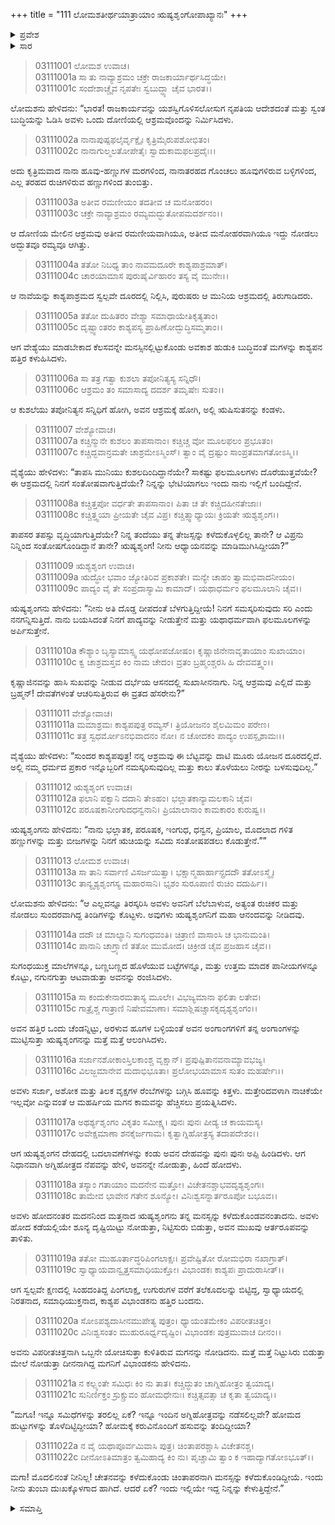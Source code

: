 +++
title = "111 ಲೋಮಶತೀರ್ಥಯಾತ್ರಾಯಾಂ ಋಷ್ಯಶೃಂಗೋಪಾಖ್ಯಾನಃ"
+++

<details><summary>ಪ್ರವೇಶ</summary>


।।   ಓಂ ಓಂ ನಮೋ ನಾರಾಯಣಾಯ।।   ಶ್ರೀ ವೇದವ್ಯಾಸಾಯ ನಮಃ ।।

ಶ್ರೀ ಕೃಷ್ಣದ್ವೈಪಾಯನ ವೇದವ್ಯಾಸ ವಿರಚಿತ  

**ಶ್ರೀ ಮಹಾಭಾರತ**

**ಆರಣ್ಯಕ ಪರ್ವ**

**ತೀರ್ಥಯಾತ್ರಾ ಪರ್ವ**

**ಅಧ್ಯಾಯ 111**

</details>


<details><summary>ಸಾರ</summary>

ವಿಭಾಂಡಕನಿಲ್ಲದಿರುವುದನ್ನು ನೋಡಿಕೊಂಡು ವೈಶ್ಯೆಯು ಋಷ್ಯಶೃಂಗನನ್ನು ಭೇಟಿಯಾಗಿ ಅವನ ಕಾಮವನ್ನು ಹೆಚ್ಚಿಸಲು ಪ್ರಯತ್ನಿಸಿ ಹಿಂದಿರುಗಿದುದು (1-17). ವಿಭಾಂಡಕನು ಹಿಂದಿರುಗಿ ಬಂದು ಮಂಕಾಗಿ ಕುಳಿತಿದ್ದ ಮಗನನ್ನು ಪ್ರಶ್ನಿಸಿದುದು (18-22).

</details>


> 03111001 ಲೋಮಶ ಉವಾಚ।  
03111001a ಸಾ ತು ನಾವ್ಯಾಶ್ರಮಂ ಚಕ್ರೇ ರಾಜಕಾರ್ಯಾರ್ಥಸಿದ್ಧಯೇ।   
03111001c ಸಂದೇಶಾಚ್ಚೈವ ನೃಪತೇಃ ಸ್ವಬುದ್ಧ್ಯಾ ಚೈವ ಭಾರತ।।

ಲೋಮಶನು ಹೇಳಿದನು: “ಭಾರತ! ರಾಜಕಾರ್ಯವನ್ನು ಯಶಸ್ವಿಗೊಳಿಸಲೋಸುಗ ನೃಪತಿಯ ಆದೇಶದಂತೆ ಮತ್ತು ಸ್ವಂತ ಬುದ್ಧಿಯನ್ನು ಓಡಿಸಿ ಅವಳು ಒಂದು ದೋಣಿಯಲ್ಲಿ ಆಶ್ರಮವೊಂದನ್ನು ನಿರ್ಮಿಸಿದಳು.

> 03111002a ನಾನಾಪುಷ್ಪಫಲೈರ್ವೃಕ್ಷೈಃ ಕೃತ್ರಿಮೈರುಪಶೋಭಿತಂ।  
03111002c ನಾನಾಗುಲ್ಮಲತೋಪೇತೈಃ ಸ್ವಾದುಕಾಮಫಲಪ್ರದೈಃ।।

ಅದು ಕೃತ್ರಿಮವಾದ ನಾನಾ ಹೂವು-ಹಣ್ಣುಗಳ ಮರಗಳಿಂದ, ನಾನಾತರಹದ ಗೊಂಚಲು ಹೂವುಗಳಿರುವ ಬಳ್ಳಿಗಳಿಂದ, ಎಲ್ಲ ತರಹದ ರುಚಿಗಳಿರುವ ಹಣ್ಣುಗಳಿಂದ ತುಂಬಿತ್ತು.

> 03111003a ಅತೀವ ರಮಣೀಯಂ ತದತೀವ ಚ ಮನೋಹರಂ।  
03111003c ಚಕ್ರೇ ನಾವ್ಯಾಶ್ರಮಂ ರಮ್ಯಮದ್ಭುತೋಪಮದರ್ಶನಂ।।

ಆ ದೋಣಿಯ ಮೇಲಿನ ಆಶ್ರಮವು ಅತೀವ ರಮಣೀಯವಾಗಿಯೂ, ಅತೀವ ಮನೋಹರವಾಗಿಯೂ ಇದ್ದು ನೋಡಲು ಅದ್ಭುತವೂ ರಮ್ಯವೂ ಆಗಿತ್ತು.

> 03111004a ತತೋ ನಿಬಧ್ಯ ತಾಂ ನಾವಮದೂರೇ ಕಾಶ್ಯಪಾಶ್ರಮಾತ್।  
03111004c ಚಾರಯಾಮಾಸ ಪುರುಷೈರ್ವಿಹಾರಂ ತಸ್ಯ ವೈ ಮುನೇಃ।।

ಆ ನಾವೆಯನ್ನು ಕಾಶ್ಯಪಾಶ್ರಮದ ಸ್ವಲ್ಪವೇ ದೂರದಲ್ಲಿ ನಿಲ್ಲಿಸಿ, ಪುರುಷರು ಆ ಮುನಿಯ ಆಶ್ರಮದಲ್ಲಿ ತಿರುಗಾಡಿದರು.

> 03111005a ತತೋ ದುಹಿತರಂ ವೇಶ್ಯಾ ಸಮಾಧಾಯೇತಿಕೃತ್ಯತಾಂ।   
03111005c ದೃಷ್ಟ್ವಾಂತರಂ ಕಾಶ್ಯಪಸ್ಯ ಪ್ರಾಹಿಣೋದ್ಬುದ್ಧಿಸಮ್ಮತಾಂ।।

ಆಗ ವೇಶ್ಯೆಯು ಮಾಡಬೇಕಾದ ಕೆಲಸವನ್ನೇ ಮನಸ್ಸಿನಲ್ಲಿಟ್ಟುಕೊಂಡು ಅವಕಾಶ ಹುಡುಕಿ ಬುದ್ಧಿವಂತೆ ಮಗಳನ್ನು ಕಾಶ್ಯಪನ ಹತ್ತಿರ ಕಳುಹಿಸಿದಳು.

> 03111006a ಸಾ ತತ್ರ ಗತ್ವಾ ಕುಶಲಾ ತಪೋನಿತ್ಯಸ್ಯ ಸನ್ನಿಧೌ।  
03111006c ಆಶ್ರಮಂ ತಂ ಸಮಾಸಾದ್ಯ ದದರ್ಶ ತಮೃಷೇಃ ಸುತಂ।।

ಆ ಕುಶಲೆಯು ತಪೋನಿತ್ಯನ ಸನ್ನಿಧಿಗೆ ಹೋಗಿ, ಅವನ ಆಶ್ರಮಕ್ಕೆ ಹೋಗಿ, ಅಲ್ಲಿ ಋಷಿಸುತನನ್ನು ಕಂಡಳು.

> 03111007 ವೇಶ್ಯೋವಾಚ।  
03111007a ಕಚ್ಚಿನ್ಮುನೇ ಕುಶಲಂ ತಾಪಸಾನಾಂ।
	ಕಚ್ಚಿಚ್ಚ ವೋ ಮೂಲಫಲಂ ಪ್ರಭೂತಂ।  
> 03111007c ಕಚ್ಚಿದ್ಭವಾನ್ರಮತೇ ಚಾಶ್ರಮೇಽಸ್ಮಿಂಸ್।
	ತ್ವಾಂ ವೈ ದ್ರಷ್ಟುಂ ಸಾಂಪ್ರತಮಾಗತೋಽಸ್ಮಿ।।  

ವೈಶ್ಯೆಯು ಹೇಳಿದಳು: “ತಾಪಸಿ ಮುನಿಯು ಕುಶಲದಿಂದಿದ್ದಾನೆಯೇ? ಸಾಕಷ್ಟು ಫಲಮೂಲಗಳು ದೊರೆಯುತ್ತವೆಯೇ? ಈ ಆಶ್ರಮದಲ್ಲಿ ನಿನಗೆ ಸಂತೋಷವಾಗುತ್ತಿದೆಯೇ? ನಿನ್ನನ್ನು ಭೇಟಿಯಾಗಲು ಇಂದು ನಾನು ಇಲ್ಲಿಗೆ ಬಂದಿದ್ದೇನೆ.

> 03111008a ಕಚ್ಚಿತ್ತಪೋ ವರ್ಧತೇ ತಾಪಸಾನಾಂ।
	ಪಿತಾ ಚ ತೇ ಕಚ್ಚಿದಹೀನತೇಜಾಃ।  
> 03111008c ಕಚ್ಚಿತ್ತ್ವಯಾ ಪ್ರೀಯತೇ ಚೈವ ವಿಪ್ರ।
	ಕಚ್ಚಿತ್ಸ್ವಾಧ್ಯಾಯಃ ಕ್ರಿಯತೇ ಋಶ್ಯಶೃಂಗ।।  

ತಾಪಸರ ತಪಸ್ಸು ವೃದ್ಧಿಯಾಗುತ್ತಿದೆಯೇ? ನಿನ್ನ ತಂದೆಯು ತನ್ನ ತೇಜಸ್ಸನ್ನು ಕಳೆದುಕೊಳ್ಳಲಿಲ್ಲ ತಾನೇ? ಆ ವಿಪ್ರನು ನಿನ್ನಿಂದ ಸಂತೋಷಗೊಂಡಿದ್ದಾನೆ ತಾನೇ? ಋಷ್ಯಶೃಂಗ! ನೀನು ಆಧ್ಯಾಯನವನ್ನು ಮಾಡಿಮುಗಿಸಿದ್ದೀಯಾ?”

> 03111009 ಋಶ್ಯಶೃಂಗ ಉವಾಚ।  
03111009a ಋದ್ಧೋ ಭವಾಂ ಜ್ಯೋತಿರಿವ ಪ್ರಕಾಶತೇ।
	ಮನ್ಯೇ ಚಾಹಂ ತ್ವಾಮಭಿವಾದನೀಯಂ।  
> 03111009c ಪಾದ್ಯಂ ವೈ ತೇ ಸಂಪ್ರದಾಸ್ಯಾಮಿ ಕಾಮಾದ್।
	ಯಥಾಧರ್ಮಂ ಫಲಮೂಲಾನಿ ಚೈವ।।  

ಋಷ್ಯಶೃಂಗನು ಹೇಳಿದನು: “ನೀನು ಅತಿ ದೊಡ್ಡ ದೀಪದಂತೆ ಬೆಳಗುತ್ತಿದ್ದೀಯೆ! ನಿನಗೆ ಸಮಸ್ಕರಿಸುವುದು ಸರಿ ಎಂದು ನನಗನ್ನಿಸುತ್ತಿದೆ. ನಾನು ಬಯಸಿದಂತೆ ನಿನಗೆ ಪಾದ್ಯವನ್ನು ನೀಡುತ್ತೇನೆ ಮತ್ತು ಯಥಾಧರ್ಮವಾಗಿ ಫಲಮೂಲಗಳನ್ನು ಅರ್ಪಿಸುತ್ತೇನೆ.

> 03111010a ಕೌಶ್ಯಾಂ ಬೃಸ್ಯಾಮಾಸ್ಸ್ವ ಯಥೋಪಜೋಷಂ।
	ಕೃಷ್ಣಾಜಿನೇನಾವೃತಾಯಾಂ ಸುಖಾಯಾಂ।  
> 03111010c ಕ್ವ ಚಾಶ್ರಮಸ್ತವ ಕಿಂ ನಾಮ ಚೇದಂ।
	ವ್ರತಂ ಬ್ರಹ್ಮಂಶ್ಚರಸಿ ಹಿ ದೇವವತ್ತ್ವಂ।।  

ಕೃಷ್ಣಾಜಿನವನ್ನು ಹಾಸಿ ಸುಖವನ್ನು ನೀಡುವ ದರ್ಭೆಯ ಆಸನದಲ್ಲಿ ಸುಖಾಸೀನನಾಗು. ನಿನ್ನ ಆಶ್ರಮವು ಎಲ್ಲಿದೆ ಮತ್ತು ಬ್ರಹ್ಮನ್! ದೇವತೆಗಳಂತೆ ಆಚರಿಸುತ್ತಿರುವ ಈ ವ್ರತದ ಹೆಸರೇನು?”

> 03111011 ವೇಶ್ಯೋವಾಚ।  
03111011a ಮಮಾಶ್ರಮಃ ಕಾಶ್ಯಪಪುತ್ರ ರಮ್ಯಸ್।
	ತ್ರಿಯೋಜನಂ ಶೈಲಮಿಮಂ ಪರೇಣ।  
> 03111011c ತತ್ರ ಸ್ವಧರ್ಮೋಽನಭಿವಾದನಂ ನೋ।
	ನ ಚೋದಕಂ ಪಾದ್ಯಂ ಉಪಸ್ಪೃಶಾಮಃ।।  

ವೈಶ್ಯೆಯು ಹೇಳಿದಳು: “ಸುಂದರ ಕಾಶ್ಯಪಪುತ್ರ! ನನ್ನ ಆಶ್ರಮವು ಈ ಬೆಟ್ಟವನ್ನು ದಾಟಿ ಮೂರು ಯೋಜನ ದೂರದಲ್ಲಿದೆ. ಅಲ್ಲಿ ನಮ್ಮ ಧರ್ಮದ ಪ್ರಕಾರ ಇನ್ನೊಬ್ಬರಿಗೆ ನಮಸ್ಕರಿಸುವುದಿಲ್ಲ ಮತ್ತು ಕಾಲು ತೊಳೆಯಲು ನೀರನ್ನು ಬಳಸುವುದಿಲ್ಲ.”

> 03111012 ಋಶ್ಯಶೃಂಗ ಉವಾಚ।  
03111012a ಫಲಾನಿ ಪಕ್ವಾನಿ ದದಾನಿ ತೇಽಹಂ।
	ಭಲ್ಲಾತಕಾನ್ಯಾಮಲಕಾನಿ ಚೈವ।  
> 03111012c ಪರೂಷಕಾನೀಂಗುದಧನ್ವನಾನಿ।
	ಪ್ರಿಯಾಲಾನಾಂ ಕಾಮಕಾರಂ ಕುರುಷ್ವ।।  

ಋಷ್ಯಶೃಂಗನು ಹೇಳಿದನು: “ನಾನು ಭಲ್ಲಾತಕ, ಪರೂಷಕ, ಇಂಗುಧ, ಧನ್ವನ, ಪ್ರಿಯಾಲ, ಮೊದಲಾದ ಗಳಿತ ಹಣ್ಣುಗಳನ್ನು ಮತ್ತು ಬೀಜಗಳನ್ನು ನಿನಗೆ ಋಚಿಯನ್ನು ಸವಿದು ಸಂತೋಷಪಡಲು ಕೊಡುತ್ತೇನೆ.””

> 03111013 ಲೋಮಶ ಉವಾಚ।  
03111013a ಸಾ ತಾನಿ ಸರ್ವಾಣಿ ವಿಸರ್ಜಯಿತ್ವಾ।
	ಭಕ್ಷಾನ್ಮಹಾರ್ಹಾನ್ಪ್ರದದೌ ತತೋಽಸ್ಮೈ।  
> 03111013c ತಾನ್ಯೃಶ್ಯಶೃಂಗಸ್ಯ ಮಹಾರಸಾನಿ।
	ಭೃಶಂ ಸುರೂಪಾಣಿ ರುಚಿಂ ದದುರ್ಹಿ।।  

ಲೋಮಶನು ಹೇಳಿದನು: “ಆ ಎಲ್ಲವನ್ನೂ ತಿರಸ್ಕರಿಸಿ ಅವಳು ಅವನಿಗೆ ಬೆಲೆಬಾಳುವ, ಅತ್ಯಂತ ರುಚಿಕರ ಮತ್ತು ನೋಡಲು ಸುಂದರವಾಗಿದ್ದ ತಿಂಡಿಗಳನ್ನು ಕೊಟ್ಟಳು. ಅವುಗಳು ಋಷ್ಯಶೃಂಗನಿಗೆ ಮಹಾ ಆನಂದವನ್ನು ನೀಡಿದವು.

> 03111014a ದದೌ ಚ ಮಾಲ್ಯಾನಿ ಸುಗಂಧವಂತಿ।
	ಚಿತ್ರಾಣಿ ವಾಸಾಂಸಿ ಚ ಭಾನುಮಂತಿ।  
> 03111014c ಪಾನಾನಿ ಚಾಗ್ರ್ಯಾಣಿ ತತೋ ಮುಮೋದ।
	ಚಿಕ್ರೀಡ ಚೈವ ಪ್ರಜಹಾಸ ಚೈವ।।   

ಸುಗಂಧಯುಕ್ತ ಮಾಲೆಗಳನ್ನೂ, ಬಣ್ಣಬಣ್ಣದ ಹೊಳೆಯುವ ಬಟ್ಟೆಗಳನ್ನೂ, ಮತ್ತು ಉತ್ತಮ ಮಾದಕ ಪಾನೀಯಗಳನ್ನೂ ಕೊಟ್ಟು, ನಗುನಗುತ್ತಾ ಆಟವಾಡುತ್ತಾ ಅವನನ್ನು ರಂಜಿಸಿದಳು.

> 03111015a ಸಾ ಕಂದುಕೇನಾರಮತಾಸ್ಯ ಮೂಲೇ।
	ವಿಭಜ್ಯಮಾನಾ ಫಲಿತಾ ಲತೇವ।  
> 03111015c ಗಾತ್ರೈಶ್ಚ ಗಾತ್ರಾಣಿ ನಿಷೇವಮಾಣಾ।
	ಸಮಾಶ್ಲಿಷಚ್ಚಾಸಕೃದೃಶ್ಯಶೃಂಗಂ।।  

ಅವನ ಹತ್ತಿರ ಒಂದು ಚೆಂಡನ್ನಿಟ್ಟು, ಅರಳುವ ಹೂಗಳ ಬಳ್ಳಿಯಂತೆ ಅವನ ಅಂಗಾಂಗಗಳಿಗೆ ತನ್ನ ಅಂಗಾಂಗಳನ್ನು ಮುಟ್ಟಿಸುತ್ತಾ ಋಷ್ಯಶೃಂಗನನ್ನು ಮತ್ತೆ ಮತ್ತೆ ಆಲಂಗಿಸಿದಳು.

> 03111016a ಸರ್ಜಾನಶೋಕಾಂಸ್ತಿಲಕಾಂಶ್ಚ ವೃಕ್ಷಾನ್।
	ಪ್ರಪುಷ್ಪಿತಾನವನಾಮ್ಯಾವಭಜ್ಯ।  
> 03111016c ವಿಲಜ್ಜಮಾನೇವ ಮದಾಭಿಭೂತಾ।
	ಪ್ರಲೋಭಯಾಮಾಸ ಸುತಂ ಮಹರ್ಷೇಃ।।  

ಅವಳು ಸರ್ಜಾ, ಅಶೋಕ ಮತ್ತು ತಿಲಕ ವೃಕ್ಷಗಳ ರೆಂಬೆಗಳನ್ನು ಬಗ್ಗಿಸಿ ಹೂವನ್ನು ಕಿತ್ತಳು. ಮತ್ತೇರಿದವಳಾಗಿ ನಾಚಿಕೆಯೇ ಇಲ್ಲವೋ ಎನ್ನುವಂತೆ ಆ ಮಹರ್ಷಿಯ ಮಗನ ಕಾಮವನ್ನು ಹೆಚ್ಚಿಸಲು ಪ್ರಯತ್ನಿಸಿದಳು.

> 03111017a ಅಥರ್ಶ್ಯಶೃಂಗಂ ವಿಕೃತಂ ಸಮೀಕ್ಷ್ಯ।
	ಪುನಃ ಪುನಃ ಪೀಡ್ಯ ಚ ಕಾಯಮಸ್ಯ।  
> 03111017c ಅವೇಕ್ಷಮಾಣಾ ಶನಕೈರ್ಜಗಾಮ।
	ಕೃತ್ವಾಗ್ನಿಹೋತ್ರಸ್ಯ ತದಾಪದೇಶಂ।।   

ಆಗ ಋಷ್ಯಶೃಂಗನ ದೇಹದಲ್ಲಿ ಬದಲಾವಣೆಗಳನ್ನು ಕಂಡು ಅವನ ದೇಹವನ್ನು ಪುನಃ ಪುನಃ ಅಪ್ಪಿ ಹಿಂಡಿದಳು. ಆಗ ನಿಧಾನವಾಗಿ ಅಗ್ನಿಹೋತ್ರದ ನೆಪವನ್ನು ಹೇಳಿ, ಅವನನ್ನೇ ನೋಡುತ್ತಾ, ಹಿಂದೆ ಹೋದಳು.

> 03111018a ತಸ್ಯಾಂ ಗತಾಯಾಂ ಮದನೇನ ಮತ್ತೋ।
	ವಿಚೇತನಶ್ಚಾಭವದೃಶ್ಯಶೃಂಗಃ।  
> 03111018c ತಾಮೇವ ಭಾವೇನ ಗತೇನ ಶೂನ್ಯೋ।
	ವಿನಿಃಶ್ವಸನ್ನಾರ್ತರೂಪೋ ಬಭೂವ।।  

ಅವಳು ಹೋದನಂತರ ಮದನನಿಂದ ಮತ್ತನಾದ ಋಷ್ಯಶೃಂಗನು ತನ್ನ ಮನಸ್ಸನ್ನು ಕಳೆದುಕೊಂಡವನಂತಾದನು. ಅವಳು ಹೋದ ಕಡೆಯಲ್ಲಿಯೇ ಶೂನ್ಯ ದೃಷ್ಟಿಯಿಟ್ಟು ನೋಡುತ್ತಾ, ನಿಟ್ಟಿಸುರು ಬಿಡುತ್ತಾ, ಅವನ ಮುಖವು ಆರ್ತರೂಪವನ್ನು ತಾಳಿತು.

> 03111019a ತತೋ ಮುಹೂರ್ತಾದ್ಧರಿಪಿಂಗಲಾಕ್ಷಃ।
	ಪ್ರವೇಷ್ಟಿತೋ ರೋಮಭಿರಾ ನಖಾಗ್ರಾತ್।  
> 03111019c ಸ್ವಾಧ್ಯಾಯವಾನ್ವೃತ್ತಸಮಾಧಿಯುಕ್ತೋ।
	ವಿಭಾಂಡಕಃ ಕಾಶ್ಯಪಃ ಪ್ರಾದುರಾಸೀತ್।।  

ಆಗ ಸ್ವಲ್ಪವೇ ಕ್ಷಣದಲ್ಲಿ ಸಿಂಹದಂತಿದ್ದ ಪಿಂಗಲಾಕ್ಷ, ಉಗುರುಗಳ ವರೆಗೆ ತಲೆಕೂದಲನ್ನು ಬಿಟ್ಟಿದ್ದ, ಸ್ವಾಧ್ಯಾಯದಲ್ಲಿ ನಿರತನಾದ, ಸಮಾಧಿಯುಕ್ತನಾದ, ಕಾಶ್ಯಪ ವಿಭಾಂಡಕನು ಹತ್ತಿರ ಬಂದನು.

> 03111020a ಸೋಽಪಶ್ಯದಾಸೀನಮುಪೇತ್ಯ ಪುತ್ರಂ।
	ಧ್ಯಾಯಂತಮೇಕಂ ವಿಪರೀತಚಿತ್ತಂ।  
> 03111020c ವಿನಿಃಶ್ವಸಂತಂ ಮುಹುರೂರ್ಧ್ವದೃಷ್ಟಿಂ।
	ವಿಭಾಂಡಕಃ ಪುತ್ರಮುವಾಚ ದೀನಂ।।  

ಅವನು ವಿಪರೀತಚಿತ್ತನಾಗಿ ಒಬ್ಬನೇ ಯೋಚಿಸುತ್ತಾ ಕುಳಿತಿರುವ ಮಗನನ್ನು ನೋಡಿದನು. ಮತ್ತೆ ಮತ್ತೆ ನಿಟ್ಟುಸಿರು ಬಿಡುತ್ತಾ ಮೇಲೆ ನೋಡುತ್ತಾ ದೀನನಾಗಿದ್ದ ಮಗನಿಗೆ ವಿಭಾಂಡಕನು ಹೇಳಿದನು.

> 03111021a ನ ಕಲ್ಪ್ಯಂತೇ ಸಮಿಧಃ ಕಿಂ ನು ತಾತ।
	ಕಚ್ಚಿದ್ಧುತಂ ಚಾಗ್ನಿಹೋತ್ರಂ ತ್ವಯಾದ್ಯ।  
> 03111021c ಸುನಿರ್ಣಿಕ್ತಂ ಸ್ರುಕ್ಸ್ರುವಂ ಹೋಮಧೇನುಃ।
	ಕಚ್ಚಿತ್ಸವತ್ಸಾ ಚ ಕೃತಾ ತ್ವಯಾದ್ಯ।।  

“ಮಗೂ! ಇನ್ನೂ ಸಮಿಧೆಗಳನ್ನು ತರಲಿಲ್ಲ ಏಕೆ? ಇನ್ನೂ ಇಂದಿನ ಅಗ್ನಿಹೋತ್ರವನ್ನು ನಡೆಸಲಿಲ್ಲವೇ? ಹೋಮದ ಹುಟ್ಟುಗಳನ್ನು ತೊಳೆದಿಟ್ಟಿದ್ದೀಯಾ? ಹೋಮಕ್ಕೆ ಕರುವಿನೊಂದಿಗೆ ಹಸುವನ್ನು ತಂದಿದ್ದೀಯಾ?

> 03111022a ನ ವೈ ಯಥಾಪೂರ್ವಮಿವಾಸಿ ಪುತ್ರ।
	ಚಿಂತಾಪರಶ್ಚಾಸಿ ವಿಚೇತನಶ್ಚ।   
> 03111022c ದೀನೋಽತಿಮಾತ್ರಂ ತ್ವಮಿಹಾದ್ಯ ಕಿಂ ನು।
	ಪೃಚ್ಚಾಮಿ ತ್ವಾಂ ಕ ಇಹಾದ್ಯಾಗತೋಽಭೂತ್।।   

ಮಗಾ! ಮೊದಲಿನಂತೆ ನೀನಿಲ್ಲ! ಚೇತನವನ್ನು ಕಳೆದುಕೊಂಡು ಚಿಂತಾಪರನಾಗಿ ಮನಸ್ಸನ್ನು ಕಳೆದುಕೊಂಡಿದ್ದೀಯೆ. ಇಂದು ನೀನು ತುಂಬಾ ದುಃಖಕ್ಕೊಳಗಾದ ಹಾಗಿದೆ. ಆದರೆ ಏಕೆ? ಇಂದು ಇಲ್ಲಿಯೇ ಇದ್ದ ನಿನ್ನನ್ನು ಕೇಳುತ್ತಿದ್ದೇನೆ.”



<details><summary>ಸಮಾಪ್ತಿ</summary>

ಇತಿ ಶ್ರೀ ಮಹಾಭಾರತೇ ಆರಣ್ಯಕಪರ್ವಣಿ ತೀರ್ಥಯಾತ್ರಾಪರ್ವಣಿ ಲೋಮಶತೀರ್ಥಯಾತ್ರಾಯಾಂ ಋಷ್ಯಶೃಂಗೋಪಾಖ್ಯಾನೇ ಏಕಾದಶಾಧಿಕಶತತಮೋಽಧ್ಯಾಯಃ।  
ಇದು ಮಹಾಭಾರತದ ಆರಣ್ಯಕಪರ್ವದಲ್ಲಿ ತೀರ್ಥಯಾತ್ರಾಪರ್ವದಲ್ಲಿ ಲೋಮಶತೀರ್ಥಯಾತ್ರೆಯಲ್ಲಿ ಋಷ್ಯಶೃಂಗೋಪಾಖ್ಯಾನದಲ್ಲಿ ನೂರಾಹನ್ನೊಂದನೆಯ ಅಧ್ಯಾಯವು.



</details>
